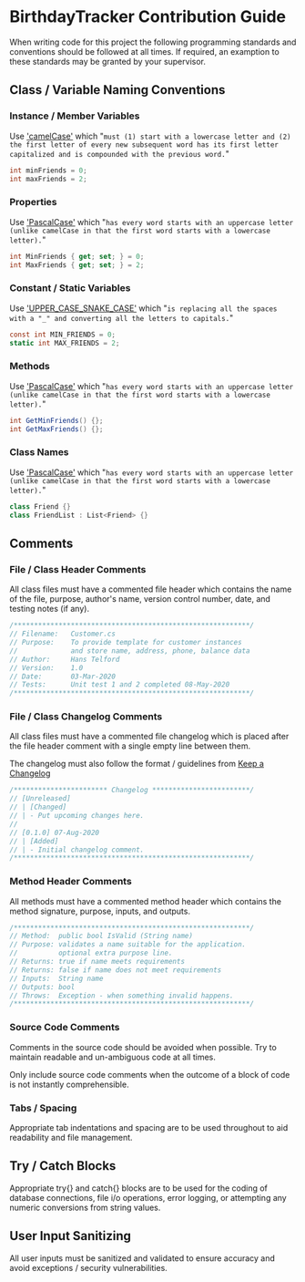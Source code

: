 # BirthdayTracker Contribution Guide

When writing code for this project the following programming standards and
conventions should be followed at all times.
If required, an examption to these standards may be granted by your supervisor.

## Class / Variable Naming Conventions

### Instance / Member Variables

Use ['camelCase'](https://www.chaseadams.io/posts/most-common-programming-case-types/#camelcase)
which "``must (1) start with a lowercase letter and (2) the first letter of every new subsequent word has its first letter capitalized and is compounded with the previous word.``"
```csharp
int minFriends = 0;
int maxFriends = 2;
```

### Properties

Use ['PascalCase'](https://www.chaseadams.io/posts/most-common-programming-case-types/#pascalcase)
which "``has every word starts with an uppercase letter (unlike camelCase in that the first word starts with a lowercase letter).``"
```csharp
int MinFriends { get; set; } = 0;
int MaxFriends { get; set; } = 2;
```

### Constant / Static Variables

Use ['UPPER_CASE_SNAKE_CASE'](https://www.chaseadams.io/posts/most-common-programming-case-types/#upper_case_snake_case)
which "``is replacing all the spaces with a "_" and converting all the letters to capitals.``"
```csharp
const int MIN_FRIENDS = 0;
static int MAX_FRIENDS = 2;
```

### Methods

Use ['PascalCase'](https://www.chaseadams.io/posts/most-common-programming-case-types/#pascalcase)
which "``has every word starts with an uppercase letter (unlike camelCase in that the first word starts with a lowercase letter).``"
```csharp
int GetMinFriends() {};
int GetMaxFriends() {};
```

### Class Names

Use ['PascalCase'](https://www.chaseadams.io/posts/most-common-programming-case-types/#pascalcase)
which "``has every word starts with an uppercase letter (unlike camelCase in that the first word starts with a lowercase letter).``"
```csharp
class Friend {}
class FriendList : List<Friend> {}
```

## Comments

### File / Class Header Comments

All class files must have a commented file header which contains the name of
the file, purpose, author's name, version control number, date, and
testing notes (if any).
```csharp
/**********************************************************/
// Filename:   Customer.cs
// Purpose:    To provide template for customer instances
//             and store name, address, phone, balance data
// Author:     Hans Telford
// Version:    1.0
// Date:       03-Mar-2020
// Tests:      Unit test 1 and 2 completed 08-May-2020
/**********************************************************/
```

### File / Class Changelog Comments

All class files must have a commented file changelog which is placed after
the file header comment with a single empty line between them.

The changelog must also follow the format / guidelines from [Keep a Changelog](https://keepachangelog.com/en/1.0.0/)
```csharp
/*********************** Changelog ************************/
// [Unreleased]
// | [Changed]
// | - Put upcoming changes here.
// 
// [0.1.0] 07-Aug-2020
// | [Added]
// | - Initial changelog comment.
/**********************************************************/
```

### Method Header Comments

All methods must have a commented method header which contains the
method signature, purpose, inputs, and outputs.
```csharp
/**********************************************************/
// Method:  public bool IsValid (String name)
// Purpose: validates a name suitable for the application.
//          optional extra purpose line.
// Returns: true if name meets requirements
// Returns: false if name does not meet requirements
// Inputs:  String name
// Outputs: bool
// Throws:  Exception - when something invalid happens.
/**********************************************************/
```

### Source Code Comments

Comments in the source code should be avoided when possible.
Try to maintain readable and un-ambiguous code at all times.

Only include source code comments when the outcome of a block of code is not
instantly comprehensible.

### Tabs / Spacing

Appropriate tab indentations and spacing are to be used throughout to aid
readability and file management.

## Try / Catch Blocks

Appropriate try{} and catch{} blocks are to be used for the coding of database
connections, file i/o operations, error logging, or attempting any numeric
conversions from string values.

## User Input Sanitizing

All user inputs must be sanitized and validated to ensure accuracy and avoid
exceptions / security vulnerabilities.


